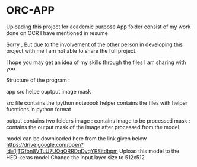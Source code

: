 # ORC-APP
Uploading this project for academic purpose
App folder consist of my work done on OCR I have mentioned in resume 

Sorry , But due to the involvement of the other person in developing this project with me I am not able to share the full project. 

I hope you may get an idea of my skills through the files I am sharing with you 

Structure of the program :

app
  src
     helpe
  ouptput
     image
      mask

src file contains the ipython notebook 
helper contains the files with helper fucntions in python format 

output contains two folders 
	image : contains image to be processed 
	mask : contains the output mask of the image after processed from the model 

model can be downloaded here from the link given below 
https://drive.google.com/open?id=1jTGfbn8VTuU7UQqQRRDqDvqYRSitdbpm
Upload this model to the HED-keras model 
Change the input layer size to 512x512    
